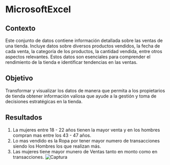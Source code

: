 # MicrosoftExcel

## Contexto
Este conjunto de datos contiene información detallada sobre las ventas de una tienda. Incluye datos sobre diversos productos vendidos, la fecha de cada venta, la categoría de los productos, la cantidad vendida, entre otros aspectos relevantes. Estos datos son esenciales para comprender el rendimiento de la tienda e identificar tendencias en las ventas.

## Objetivo
Transformar y visualizar los datos de manera que permita a los propietarios de tienda obtener información valiosa que ayude a la gestión y toma de decisiones estratégicas en la tienda.

## Resultados
1.	La mujeres entre 18 - 22 años tienen la mayor venta y en los hombres compran mas entre los 43 - 47 años.
2.	Lo mas vendido es la Ropa por tener mayor numero de transacciones siendo los Hombres los que realizan más.
4.	Las mujeres tiene mayor munero de Ventas tanto en monto como en transacciones.
![Captura](https://github.com/user-attachments/assets/8fb3faad-f68d-4794-a4d9-1d0f243d17d6)
